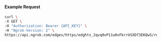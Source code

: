 <!-- Code generated for API Clients. DO NOT EDIT. -->

#### Example Request

```bash
curl \
-X GET \
-H "Authorization: Bearer {API_KEY}" \
-H "Ngrok-Version: 2" \
https://api.ngrok.com/edges/https/edghts_2qvq0vP11u0vFkrrUSXDf3EKQw5/routes/edghtsrt_2qvq0wZYFLNOX21e6cQlx74XxNG/user_agent_filter
```
